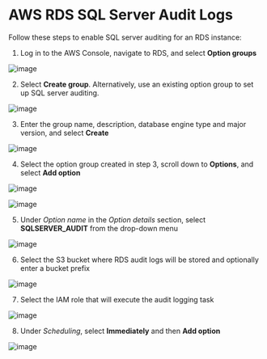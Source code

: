 # AWS RDS SQL Server Audit Logs

Follow these steps to enable SQL server auditing for an RDS instance:

1. Log in to the AWS Console, navigate to RDS, and select **Option groups**

![image](https://user-images.githubusercontent.com/78450870/145225792-73b13c47-52dd-447b-ada4-6656ce9590cc.png)

2. Select **Create group**. Alternatively, use an existing option group to set up SQL server auditing.

![image](https://user-images.githubusercontent.com/78450870/145225948-fc54ad18-0889-49f0-b62b-e81592237e30.png)

3. Enter the group name, description, database engine type and major version, and select **Create**

![image](https://user-images.githubusercontent.com/78450870/145226250-a0580b43-dc47-4f2b-97c5-daad0f7818a5.png)

4. Select the option group created in step 3, scroll down to **Options**, and select **Add option**

![image](https://user-images.githubusercontent.com/78450870/145226498-b479ce17-ac35-4e9b-95af-35bbc2695259.png)

![image](https://user-images.githubusercontent.com/78450870/145226620-8bf46bda-b23b-4210-a881-c12979852d3a.png)

5. Under *Option name* in the *Option details* section, select **SQLSERVER_AUDIT** from the drop-down menu

![image](https://user-images.githubusercontent.com/78450870/145226845-eeda28d5-440d-4e0b-826c-050f1f998d4e.png)

6. Select the S3 bucket where RDS audit logs will be stored and optionally enter a bucket prefix

![image](https://user-images.githubusercontent.com/78450870/145227061-fe9b7613-7efa-4322-b527-41f163395c73.png)

7. Select the IAM role that will execute the audit logging task

![image](https://user-images.githubusercontent.com/78450870/145227311-1cb44450-eb54-490c-9278-79b72680aafb.png)

8. Under *Scheduling*, select **Immediately** and then **Add option**

![image](https://user-images.githubusercontent.com/78450870/145227482-0f85318c-0891-4152-b15e-7f505dd10fce.png)


